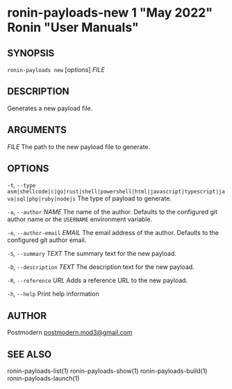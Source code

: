 # ronin-payloads-new 1 "May 2022" Ronin "User Manuals"

## SYNOPSIS

`ronin-payloads new` [*options*] *FILE*

## DESCRIPTION

Generates a new payload file.

## ARGUMENTS

*FILE*
  The path to the new payload file to generate.

## OPTIONS

`-t`, `--type` `asm|shellcode|c|go|rust|shell|powershell|html|javascript|typescript|java|sql|php|ruby|nodejs`
  The type of payload to generate.

`-a`, `--author` *NAME*
  The name of the author. Defaults to the configured git author name or the
  `USERNAME` environment variable.

`-e`, `--author-email` *EMAIL*
  The email address of the author. Defaults to the configured git author email.

`-S`, `--summary` *TEXT*
  The summary text for the new payload.

`-D`, `--description` *TEXT*
  The description text for the new payload.

`-R`, `--reference` *URL*
  Adds a reference URL to the new payload.

`-h`, `--help`
  Print help information

## AUTHOR

Postmodern <postmodern.mod3@gmail.com>

## SEE ALSO

ronin-payloads-list(1) ronin-payloads-show(1) ronin-payloads-build(1) ronin-payloads-launch(1)
